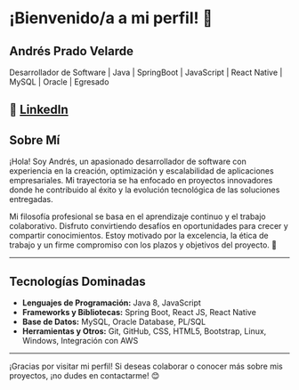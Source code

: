 # ¡Bienvenido/a a mi perfil! 👋

## Andrés Prado Velarde

Desarrollador de Software | Java | SpringBoot | JavaScript | React Native | MySQL | Oracle | Egresado

🔗 [LinkedIn](https://www.linkedin.com/in/andr%C3%A9s-prado-velarde-9a30ba201/)
---

## Sobre Mí

¡Hola! Soy Andrés, un apasionado desarrollador de software con experiencia en la creación, optimización y escalabilidad de aplicaciones empresariales. Mi trayectoria se ha enfocado en proyectos innovadores donde he contribuido al éxito y la evolución tecnológica de las soluciones entregadas.

Mi filosofía profesional se basa en el aprendizaje continuo y el trabajo colaborativo. Disfruto convirtiendo desafíos en oportunidades para crecer y compartir conocimientos. Estoy motivado por la excelencia, la ética de trabajo y un firme compromiso con los plazos y objetivos del proyecto. 💼

---

## Tecnologías Dominadas

- **Lenguajes de Programación:** Java 8, JavaScript
- **Frameworks y Bibliotecas:** Spring Boot, React JS, React Native
- **Base de Datos:** MySQL, Oracle Database, PL/SQL
- **Herramientas y Otros:** Git, GitHub, CSS, HTML5, Bootstrap, Linux, Windows, Integración con AWS

---

¡Gracias por visitar mi perfil! Si deseas colaborar o conocer más sobre mis proyectos, ¡no dudes en contactarme! 😊

